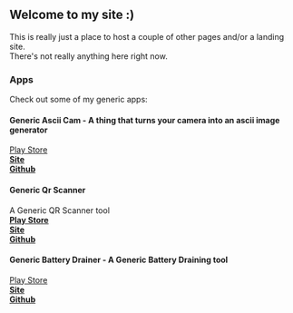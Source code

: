 ## Welcome to my site :)

This is really just a place to host a couple of other pages and/or a landing site.  
There's not really anything here right now.

### Apps
Check out some of my generic apps:

#### Generic Ascii Cam - A thing that turns your camera into an ascii image generator
[Play Store](https://play.google.com/store/apps/details?id=com.lohjason.asciicam)  
[**Site**](http://genericascii.lohjason.com)  
[**Github**](https://github.com/JasonKSLoh/AsciiCam)  

#### Generic Qr Scanner 
A Generic QR Scanner tool  
[**Play Store**](https://play.google.com/store/apps/details?id=com.lohjason.genericqr)  
[**Site**](http://genericqr.lohjason.com)  
[**Github**](https://github.com/JasonKSLoh/GenericQr)  

#### Generic Battery Drainer - A Generic Battery Draining tool
[Play Store](https://play.google.com/store/apps/details?id=com.lohjason.genericbatterydrainer)  
[**Site**](http://genericdrainer.lohjason.com)  
[**Github**](https://github.com/JasonKSLoh/GenericBatteryDrainer)  

